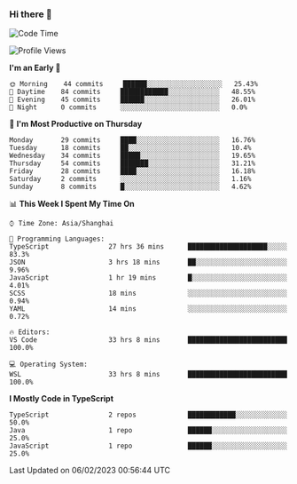 ### Hi there 👋

<!--
**waynelwz/waynelwz** is a ✨ _special_ ✨ repository because its `README.md` (this file) appears on your GitHub profile.

Here are some ideas to get you started:

- 🔭 I’m currently working on ...
- 🌱 I’m currently learning ...
- 👯 I’m looking to collaborate on ...
- 🤔 I’m looking for help with ...
- 💬 Ask me about ...
- 📫 How to reach me: ...
- 😄 Pronouns: ...
- ⚡ Fun fact: ...
-->

<!--START_SECTION:waka-->
![Code Time](http://img.shields.io/badge/Code%20Time-994%20hrs%2040%20mins-blue)

![Profile Views](http://img.shields.io/badge/Profile%20Views-0-blue)

**I'm an Early 🐤** 

```text
🌞 Morning    44 commits     ██████░░░░░░░░░░░░░░░░░░░   25.43% 
🌆 Daytime    84 commits     ████████████░░░░░░░░░░░░░   48.55% 
🌃 Evening    45 commits     ██████░░░░░░░░░░░░░░░░░░░   26.01% 
🌙 Night      0 commits      ░░░░░░░░░░░░░░░░░░░░░░░░░   0.0%

```
📅 **I'm Most Productive on Thursday** 

```text
Monday       29 commits     ████░░░░░░░░░░░░░░░░░░░░░   16.76% 
Tuesday      18 commits     ██░░░░░░░░░░░░░░░░░░░░░░░   10.4% 
Wednesday    34 commits     █████░░░░░░░░░░░░░░░░░░░░   19.65% 
Thursday     54 commits     ███████░░░░░░░░░░░░░░░░░░   31.21% 
Friday       28 commits     ████░░░░░░░░░░░░░░░░░░░░░   16.18% 
Saturday     2 commits      ░░░░░░░░░░░░░░░░░░░░░░░░░   1.16% 
Sunday       8 commits      █░░░░░░░░░░░░░░░░░░░░░░░░   4.62%

```


📊 **This Week I Spent My Time On** 

```text
⌚︎ Time Zone: Asia/Shanghai

💬 Programming Languages: 
TypeScript               27 hrs 36 mins      ████████████████████░░░░░   83.3% 
JSON                     3 hrs 18 mins       ██░░░░░░░░░░░░░░░░░░░░░░░   9.96% 
JavaScript               1 hr 19 mins        █░░░░░░░░░░░░░░░░░░░░░░░░   4.01% 
SCSS                     18 mins             ░░░░░░░░░░░░░░░░░░░░░░░░░   0.94% 
YAML                     14 mins             ░░░░░░░░░░░░░░░░░░░░░░░░░   0.72%

🔥 Editors: 
VS Code                  33 hrs 8 mins       █████████████████████████   100.0%

💻 Operating System: 
WSL                      33 hrs 8 mins       █████████████████████████   100.0%

```

**I Mostly Code in TypeScript** 

```text
TypeScript               2 repos             ████████████░░░░░░░░░░░░░   50.0% 
Java                     1 repo              ██████░░░░░░░░░░░░░░░░░░░   25.0% 
JavaScript               1 repo              ██████░░░░░░░░░░░░░░░░░░░   25.0%

```



 Last Updated on 06/02/2023 00:56:44 UTC
<!--END_SECTION:waka-->
